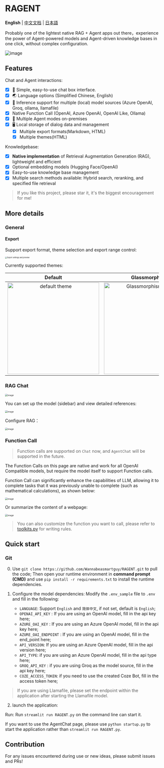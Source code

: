# RAGENT

**English** | [中文文档](./docs/README_zh.md) | [日本語](./docs/README_ja.md)

Probably one of the lightest native RAG + Agent apps out there，experience the power of Agent-powered models and Agent-driven knowledge bases in one click, without complex configuration.

![image](https://github.com/user-attachments/assets/bcc6395a-92ab-4ae6-8d36-a6831c240b16)

## Features

Chat and Agent interactions:
- [x] 💭 Simple, easy-to-use chat box interface.
- [x] 🌏️ Language options (Simplified Chinese, English)
- [x] 🔧 Inference support for multiple (local) model sources (Azure OpenAI, Groq, ollama, llamafile)
- [x] Native Function Call (OpenAI, Azure OpenAI, OpenAI Like, Ollama)
- [x] 🤖 Multiple Agent modes on-premises
- [x] 🖥️ Local storage of dialog data and management
  - [x] Multiple export formats(Markdown, HTML)
  - [x] Multiple themes(HTML)

Knowledgebase:
- [x] **Native implementation** of Retrieval Augmentation Generation (RAG), lightweight and efficient
- [x] Optional embedding models (Hugging Face/OpenAI)
- [x] Easy-to-use knowledge base management
- [x] Multiple search methods available: Hybrid search, reranking, and specified file retrieval

> If you like this project, please star it, it's the biggest encouragement for me!

## More details

### General

#### Export

Support export format, theme selection and export range control:

<img src="https://github.com/user-attachments/assets/85756a3c-7ca2-4fcf-becc-682f22091c4e" alt="Export settings and preview" style="zoom:40%;" />

Currently supported themes: 

| Default | Glassmorphism |
| :-----: | :-----------: |
| <img src="https://github.com/user-attachments/assets/6ac8132c-0821-4487-9a1a-a0297a35783a" alt="default theme" width="300" /> | <img src="https://github.com/user-attachments/assets/87b07e86-dd98-4e66-a850-17b776fbeb1c" alt="Glassmorphism theme" width="300" /> |

### RAG Chat

<img src="https://github.com/user-attachments/assets/bc574d1e-e614-4310-ad00-746c5646963a" alt="image" style="zoom:50%;" />

You can set up the model (sidebar) and view detailed references:

<img src="https://github.com/user-attachments/assets/a6ce3f0b-3c8f-4e3d-8d34-bceb834da81e" alt="image" style="zoom:50%;" />

Configure RAG：

<img src="https://github.com/user-attachments/assets/82480174-bac1-47d4-b5f4-9725774618f2" alt="image" style="zoom:50%;" />

### Function Call

> Function calls are supported on `Chat` now, and `AgentChat` will be supported in the future.

The Function Calls on this page are native and work for all OpenAI Compatible models, but require the model itself to support Function calls.

Function Call can significantly enhance the capabilities of LLM, allowing it to complete tasks that it was previously unable to complete (such as mathematical calculations), as shown below:

<img src="https://github.com/user-attachments/assets/fba30f4a-dbfc-47d0-9f1c-4443171fa018" alt="image" style="zoom:50%;" />

Or summarize the content of a webpage:

<img src="https://github.com/user-attachments/assets/7da5ae4d-40d5-49b4-9e76-6ce2a39ac6d1" alt="image" style="zoom:50%;" />

> You can also customize the function you want to call, please refer to [toolkits.py](tools/toolkits.py) for writing rules.

## Quick start

### Git

0. Use `git clone https://github.com/Wannabeasmartguy/RAGENT.git` to pull the code;
Then open your runtime environment in **command prompt (CMD)** and use `pip install -r requirements.txt` to install the runtime dependencies.

1. Configure the model dependencies: Modify the `.env_sample` file to `.env` and fill in the following:

    - `LANGUAGE`: Support `English` and `简体中文`, if not set, default is `English`;
    - `OPENAI_API_KEY` : If you are using an OpenAI model, fill in the api key here;
    - `AZURE_OAI_KEY` : If you are using an Azure OpenAI model, fill in the api key here;
    - `AZURE_OAI_ENDPOINT` : If you are using an OpenAI model, fill in the end_point here;
    - `API_VERSION`: If you are using an Azure OpenAI model, fill in the api version here;
    - `API_TYPE`: if you are using an Azure OpenAI model, fill in the api type here;
    - `GROQ_API_KEY` : if you are using Groq as the model source, fill in the api key here;
    - `COZE_ACCESS_TOKEN`: if you need to use the created Coze Bot, fill in the access token here;

> If you are using Llamafile, please set the endpoint within the application after starting the Llamafile model.

2. launch the application:

Run: Run `streamlit run RAGENT.py` on the command line can start it.

If you want to use the AgentChat page, please use `python startup.py` to start the application rather than `streamlit run RAGENT.py`.

## Contribution

For any issues encountered during use or new ideas, please submit issues and PRs!
